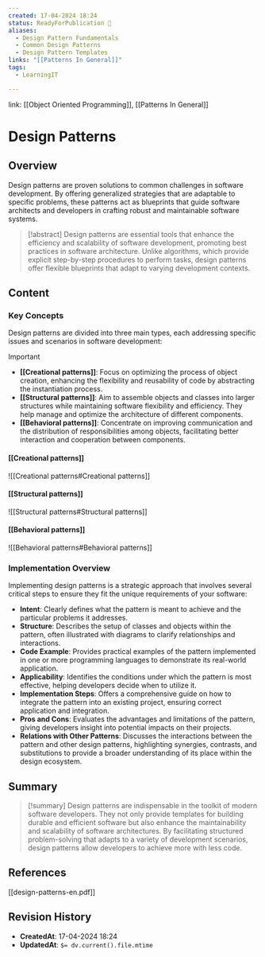```yaml
---
created: 17-04-2024 18:24
status: ReadyForPublication 🚀
aliases:
  - Design Pattern Fundamentals
  - Common Design Patterns
  - Design Pattern Templates
links: "[[Patterns In General]]"
tags:
  - LearningIT

---
```

link: [[Object Oriented Programming]], [[Patterns In General]]

# Design Patterns

## Overview

Design patterns are proven solutions to common challenges in software development. By offering generalized strategies that are adaptable to specific problems, these patterns act as blueprints that guide software architects and developers in crafting robust and maintainable software systems.

> [!abstract] 
> Design patterns are essential tools that enhance the efficiency and scalability of software development, promoting best practices in software architecture. Unlike algorithms, which provide explicit step-by-step procedures to perform tasks, design patterns offer flexible blueprints that adapt to varying development contexts.

## Content

### Key Concepts

Design patterns are divided into three main types, each addressing specific issues and scenarios in software development:

> [!important]
> 
> - **[[Creational patterns]]**: Focus on optimizing the process of object creation, enhancing the flexibility and reusability of code by abstracting the instantiation process.
> - **[[Structural patterns]]**: Aim to assemble objects and classes into larger structures while maintaining software flexibility and efficiency. They help manage and optimize the architecture of different components.
> - **[[Behavioral patterns]]**: Concentrate on improving communication and the distribution of responsibilities among objects, facilitating better interaction and cooperation between components.

#### [[Creational patterns]]
![[Creational patterns#Creational patterns]]

#### [[Structural patterns]]
![[Structural patterns#Structural patterns]]


#### [[Behavioral patterns]]
![[Behavioral patterns#Behavioral patterns]]

### Implementation Overview

Implementing design patterns is a strategic approach that involves several critical steps to ensure they fit the unique requirements of your software:

- **Intent**: Clearly defines what the pattern is meant to achieve and the particular problems it addresses.
- **Structure**: Describes the setup of classes and objects within the pattern, often illustrated with diagrams to clarify relationships and interactions.
- **Code Example**: Provides practical examples of the pattern implemented in one or more programming languages to demonstrate its real-world application.
- **Applicability**: Identifies the conditions under which the pattern is most effective, helping developers decide when to utilize it.
- **Implementation Steps**: Offers a comprehensive guide on how to integrate the pattern into an existing project, ensuring correct application and integration.
- **Pros and Cons**: Evaluates the advantages and limitations of the pattern, giving developers insight into potential impacts on their projects.
- **Relations with Other Patterns**: Discusses the interactions between the pattern and other design patterns, highlighting synergies, contrasts, and substitutions to provide a broader understanding of its place within the design ecosystem.


## Summary

> [!summary]
> Design patterns are indispensable in the toolkit of modern software developers. They not only provide templates for building durable and efficient software but also enhance the maintainability and scalability of software architectures. By facilitating structured problem-solving that adapts to a variety of development scenarios, design patterns allow developers to achieve more with less code.

## References
[[design-patterns-en.pdf]]

## Revision History
- **CreatedAt**: 17-04-2024 18:24
- **UpdatedAt**: `$= dv.current().file.mtime`

